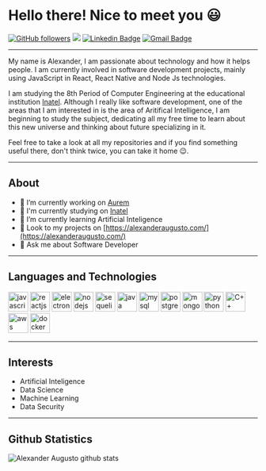 # Hello there! Nice to meet you 😃


[![GitHub followers](https://img.shields.io/github/followers/alexanderaugusto.svg?style=social&label=Follow&maxAge=2592000)](https://github.com/alexanderaugusto?tab=followers)
![](https://komarev.com/ghpvc/?username=alexanderaugusto&color=006bed)
[![Linkedin Badge](https://img.shields.io/badge/-Alexander%20Augusto-006bed?style=flat-square&logo=Linkedin&logoColor=white&link=https://www.linkedin.com/in/alexanderaugusto/)](https://www.linkedin.com/in/alexanderaugusto/) 
[![Gmail Badge](https://img.shields.io/badge/-alexaasf1010@gmail.com-006bed?style=flat-square&logo=Gmail&logoColor=white&link=mailto:alexaasf1010@gmail.com)](mailto:alexaasf1010@gmail.com)

---------------------------------------------------------------------------------------------------------------------------------------------------------------------------------

My name is Alexander, I am passionate about technology and how it helps people. I am currently involved in software development projects, mainly using JavaScript in React, React Native and Node Js technologies.

I am studying the 8th Period of Computer Engineering at the educational institution [Inatel](https://inatel.br/home/). Although I really like software development, one of the areas that I am interested in is the area of Aritifical Intelligence, I am beginning to study the subject, dedicating all my free time to learn about this new universe and thinking about future specializing in it.

Feel free to take a look at all my repositories and if you find something useful there, don't think twice, you can take it home 😉.

---------------------------------------------------------------------------------------------------------------------------------------------------------------------------------

## About

- 🎤 I’m currently working on  [Aurem](https://aurem.com.br)
- 🏢 I'm currently studying on [Inatel](https://inatel.br/home/)
- 🤖 I’m currently learning Artificial Inteligence
- 🚀 Look to my projects on [https://alexanderaugusto.com/](https://alexanderaugusto.com/)
- 💬 Ask me about Software Developer 

---------------------------------------------------------------------------------------------------------------------------------------------------------------------------------

## Languages and Technologies
<p align="left">
  <img src="https://devicons.github.io/devicon/devicon.git/icons/javascript/javascript-plain.svg" alt="javascript" width="40" height="40"/>
  <img src="https://devicons.github.io/devicon/devicon.git/icons/react/react-original-wordmark.svg" alt="reactjs" width="40" height="40"/>
  <img src="https://devicons.github.io/devicon/devicon.git/icons/electron/electron-original.svg" alt="electronjs" width="40" height="40"/>
  <img src="https://devicons.github.io/devicon/devicon.git/icons/nodejs/nodejs-plain.svg" alt="nodejs" width="40" height="40"/>
  <img src="https://devicons.github.io/devicon/devicon.git/icons/sequelize/sequelize-plain-wordmark.svg" alt="sequelize" width="40" height="40"/>
  <img src="https://devicons.github.io/devicon/devicon.git/icons/java/java-plain-wordmark.svg" alt="java" width="40" height="40"/>
  <img src="https://devicons.github.io/devicon/devicon.git/icons/mysql/mysql-plain-wordmark.svg" alt="mysql" width="40" height="40"/>
  <img src="https://devicons.github.io/devicon/devicon.git/icons/postgresql/postgresql-plain-wordmark.svg" alt="postgresql" width="40" height="40"/>
  <img src="https://devicons.github.io/devicon/devicon.git/icons/mongodb/mongodb-plain-wordmark.svg" alt="mongodb" width="40" height="40"/>
  <img src="https://devicons.github.io/devicon/devicon.git/icons/python/python-plain-wordmark.svg" alt="python" width="40" height="40"/>
  <img src="https://devicons.github.io/devicon/devicon.git/icons/cplusplus/cplusplus-plain.svg" alt="C++" width="40" height="40"/>
  <img src="https://devicons.github.io/devicon/devicon.git/icons/amazonwebservices/amazonwebservices-plain-wordmark.svg" alt="aws" width="40" height="40"/>
  <img src="https://devicons.github.io/devicon/devicon.git/icons/docker/docker-plain-wordmark.svg" alt="docker" width="40" height="40"/>
</p>

---------------------------------------------------------------------------------------------------------------------------------------------------------------------------------

## Interests
- Artificial Inteligence
- Data Science
- Machine Learning
- Data Security

---------------------------------------------------------------------------------------------------------------------------------------------------------------------------------

## Github Statistics
![Alexander Augusto github stats](https://github-readme-stats.vercel.app/api?username=alexanderaugusto&show_icons=true&hide_border=true)
